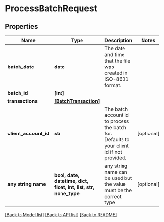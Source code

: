# ProcessBatchRequest


## Properties
Name | Type | Description | Notes
------------ | ------------- | ------------- | -------------
**batch_date** | **date** | The date and time that the file was created in ISO-8601 format. | 
**batch_id** | **[int]** |  | 
**transactions** | [**[BatchTransaction]**](BatchTransaction.md) |  | 
**client_account_id** | **str** | The batch account id to process the batch for. Defaults to your client id if not provided. | [optional] 
**any string name** | **bool, date, datetime, dict, float, int, list, str, none_type** | any string name can be used but the value must be the correct type | [optional]

[[Back to Model list]](../README.md#documentation-for-models) [[Back to API list]](../README.md#documentation-for-api-endpoints) [[Back to README]](../README.md)


